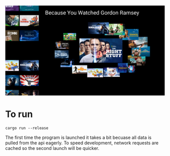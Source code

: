 ![App Preview](./preview.png)

# To run

```
cargo run --release
```

The first time the program is launched it takes a bit becuase all data is pulled from the api eagerly. To speed development, network requests are cached so the second launch will be quicker.
